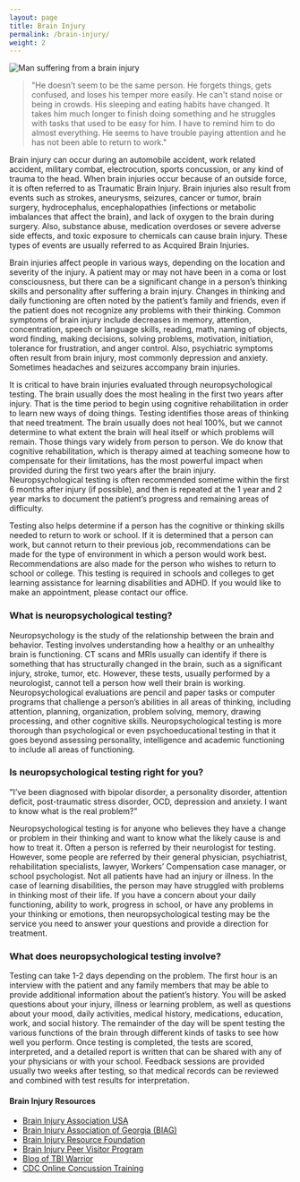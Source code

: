 ```yaml
---
layout: page
title: Brain Injury
permalink: /brain-injury/
weight: 2
---
```


![Man suffering from a brain injury](../images/brain-injury-man.png)

>"He doesn’t seem to be the same person. He forgets things, gets confused, 
>and loses his temper more easily. He can't stand noise or being in crowds.
>His sleeping and eating habits have changed. It takes him much
>longer to finish doing something and he struggles with tasks that used to be easy for him. 
>I have to remind him to do almost everything. He seems to have trouble 
>paying attention and he has not been able to return to work."

Brain injury can occur during an automobile accident, work related
accident, military combat, electrocution, sports concussion, or any kind of trauma to the
head. When brain injuries occur because of an
outside force, it is often referred to as Traumatic Brain
Injury. Brain injuries also result from events such as strokes,
aneurysms, seizures, cancer or tumor, brain surgery, hydrocephalus,
encephalopathies (infections or metabolic imbalances that affect the
brain), and lack of oxygen to the brain during surgery. Also, substance abuse, 
medication overdoses or severe adverse side effects, and toxic exposure to chemicals 
can cause brain injury. These types of events are usually referred to as Acquired Brain Injuries.

Brain injuries affect people in various ways, depending on the
location and severity of the injury. A patient may or may not have
been in a coma or lost consciousness, but there can be a significant
change in a person’s thinking skills and personality after suffering a
brain injury. Changes in thinking and daily functioning are often
noted by the patient’s family and friends, even if the patient does
not recognize any problems with their thinking. Common symptoms of
brain injury include decreases in memory, attention, concentration,
speech or language skills, reading, math, naming of objects, word
finding, making decisions, solving problems, motivation, initiation,
tolerance for frustration, and anger control. Also, psychiatric
symptoms often result from brain injury, most commonly depression and anxiety. 
Sometimes headaches and seizures accompany brain injuries.

It is critical to have brain injuries evaluated through
neuropsychological testing. The brain usually does the most healing in the first 
two years after injury.  That is the time period to begin using cognitive rehabilitation 
in order to learn new ways of doing things. Testing identifies those areas of thinking that
need treatment. The brain usually does not heal 100%, but we cannot determine to what extent 
the brain will heal itself or which problems will remain. Those things vary widely from person to
person. We do know that cognitive rehabilitation, which is therapy
aimed at teaching someone how to compensate for their limitations, has
the most powerful impact when provided during the first two years
after the brain injury. Neuropsychological testing is often
recommended sometime within the first 6 months after injury (if
possible), and then is repeated at the 1 year and 2 year marks to
document the patient’s progress and remaining areas of difficulty.

Testing also helps determine if a person has the cognitive or thinking
skills needed to return to work or school. If it is determined that a
person can work, but cannot return to their previous job,
recommendations can be made for the type of environment in which a
person would work best. Recommendations are also made for the person
who wishes to return to school or college. This testing is required in
schools and colleges to get learning assistance for learning disabilities and ADHD. 
If you would like to make an appointment, please contact our office.

### What is neuropsychological testing?

Neuropsychology is the study of the relationship between the brain and
behavior. Testing involves understanding how a healthy or an unhealthy
brain is functioning. CT scans and MRIs usually can identify if there
is something that has structurally changed in the brain, such as a
significant injury, stroke, tumor, etc. However, these tests, usually
performed by a neurologist, cannot tell a person how well their brain is
working. Neuropsychological evaluations are pencil and paper tasks or computer 
programs that challenge a person’s abilities in all areas of thinking,
including attention, planning, organization, problem solving, memory,
drawing processing, and other cognitive skills. Neuropsychological testing 
is more thorough than psychological or even psychoeducational testing in that it goes beyond assessing
personality, intelligence and academic functioning to include all areas of functioning.

### Is neuropsychological testing right for you?

"I’ve been diagnosed with bipolar disorder, a personality disorder,
attention deficit, post-traumatic stress disorder, OCD, depression and
anxiety. I want to know what is the real problem?"

Neuropsychological testing is for anyone who believes they have a
change or problem in their thinking and want to know what the likely cause is
and how to treat it. Often a person is referred by their neurologist for testing. 
However, some people are referred by their general physician, psychiatrist,
rehabilitation specialists, lawyer, Workers’ Compensation case
manager, or school psychologist. Not all patients have had an injury
or illness. In the case of learning disabilities, the person may have
struggled with problems in thinking most of their life. If you have a concern 
about your daily functioning, ability to work, progress in school, or have any problems
in your thinking or emotions, then neuropsychological testing may be
the service you need to answer your questions and provide a direction for treatment.

### What does neuropsychological testing involve?

Testing can take 1-2 days depending on the problem. The first hour is
an interview with the patient and any family members that may be able
to provide additional information about the patient’s history. You
will be asked questions about your injury, illness or learning
problem, as well as questions about your mood, daily activities,
medical history, medications, education, work, and social history. The
remainder of the day will be spent testing the various functions of
the brain through different kinds of tasks to see how well you
perform. Once testing is completed, the tests are scored, interpreted,
and a detailed report is written that can be shared with any of your
physicians or with your school. Feedback sessions are provided usually two 
weeks after testing, so that medical records can be reviewed and combined with
test results for interpretation.

#### Brain Injury Resources
* [Brain Injury Association USA](http://www.biausa.org)
* [Brain Injury Association of Georgia (BIAG)](http://www.braininjurygeorgia.org)
* [Brain Injury Resource Foundation](http://www.birf.info)
* [Brain Injury Peer Visitor Program](http://www.braininjurypeervisitor.org)
* [Blog of TBI Warrior](http://www.tbiwarriors.blogspot.com/)
* [CDC Online Concussion Training](http://www.cdc.gov/headsup/youthsports/training/index.html)
